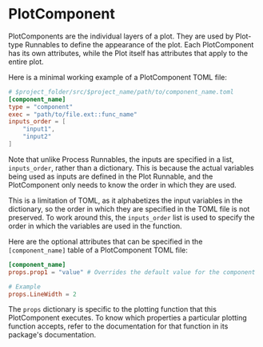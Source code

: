 # PlotComponent

PlotComponents are the individual layers of a plot. They are used by Plot-type Runnables to define the appearance of the plot. Each PlotComponent has its own attributes, while the Plot itself has attributes that apply to the entire plot.

Here is a minimal working example of a PlotComponent TOML file:
```toml
# $project_folder/src/$project_name/path/to/component_name.toml
[component_name]
type = "component"
exec = "path/to/file.ext::func_name"
inputs_order = [
    "input1",
    "input2"
]
```

Note that unlike Process Runnables, the inputs are specified in a list, `inputs_order`, rather than a dictionary. This is because the actual variables being used as inputs are defined in the Plot Runnable, and the PlotComponent only needs to know the order in which they are used.

This is a limitation of TOML, as it alphabetizes the input variables in the dictionary, so the order in which they are specified in the TOML file is not preserved. To work around this, the `inputs_order` list is used to specify the order in which the variables are used in the function.

Here are the optional attributes that can be specified in the `[component_name]` table of a PlotComponent TOML file:
```toml
[component_name]
props.prop1 = "value" # Overrides the default value for the component

# Example
props.LineWidth = 2
```

The `props` dictionary is specific to the plotting function that this PlotComponent executes. To know which properties a particular plotting function accepts, refer to the documentation for that function in its package's documentation.